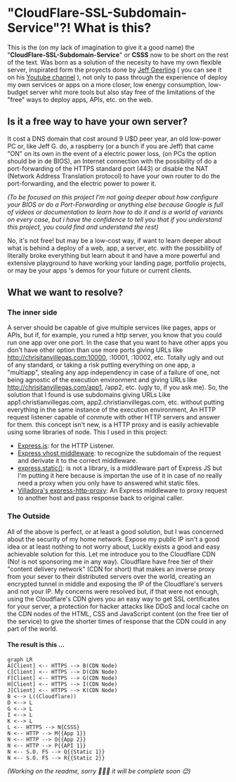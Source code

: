 # "CloudFlare-SSL-Subdomain-Service"?! What is this?

This is the (on my lack of imagination to give it a good name) the "**CloudFlare-SSL-Subdomain-Service**" or **CSSS** now to be short on the rest of the text. Was born as a solution of the necesity to have my own flexible server, inspirated form the proyects done by [Jeff Geerling](https://www.jeffgeerling.com/) ( you can see it on his [Youtube channel](https://www.youtube.com/channel/UCR-DXc1voovS8nhAvccRZhg) ), not only to pass through the experience of deploy my own services or apps on a more closer, low energy consumption, low-budget server whit more tools but also stay free of the limitations of the "free" ways to deploy apps, APIs, etc. on the web.


## Is it a free way to have your own server?
It cost a DNS domain that cost around 9 U$D peer year, an old low-power PC or, like Jeff G. do, a raspberry (or a bunch if you are Jeff) that came "ON" on its own in the event of a electric power loss, (on PCs the option should be in de BIOS), an Internet connection with the possibility of do a port-forwarding of the HTTPS standard port (443) or disable the NAT (Network Address Translation protocol) to have your own router to do the port-forwarding, and the electric power to power it.

*(To be focused on this project I'm not going deeper about how configure your BIOS or do a Port-Forwarding or anything else because Google is full of videos or documentation to learn how to do it and is a world of variants on every case, but i have the confidence to tell you that if you understand this project, you could find and understand the rest)*

No, it's not free! but may be a low-cost way, if want to learn deeper about what is behind a deploy of a web, app, a server, etc. with the possibility of literally broke everything but learn about it and have a more powerful and extensive playground to have working your landing page, portfolio projects, or may be your apps 's demos for your future or current clients.

## What we want to resolve?

### The inner side
A server should be capable of give multiple services like pages, apps or APIs, but if, for example, you runed a http server, you know that you could run one app over one port. In the case that you want to have other apps you don't have other option than use more ports giving URLs like http://chrisitanvillegas.com:10000, :10001, :10002, etc. Totally ugly and out of any standard, or taking a risk putting everything on one app, a "multiapp", stealing any app independency in case of a failure of one, not being agnostic of the execution environment and giving URLs like http://chrisitanvillegas.com/app1, /app2, etc. (ugly to, if you ask me).
So, the solution that I found is use subdomains giving URLs Like app1.christianvillegas.com, app2.christianvillegas.com, etc. without putting everything in the same instance of the execution environment, An HTTP request listener capable of conmute with other HTTP servers and answer for them. this concept isn't new, is a HTTP proxy and is easily achievable using some libraries of node. This I used in this project:

 - [Express.js](https://expressjs.com/): for the HTTP Listener.
 - [Express vhost middleware](https://expressjs.com/en/resources/middleware/vhost.html): to recognize the subdomain of the request and derivate it to the correct middleware.
 - [express.static()](https://expressjs.com/es/starter/static-files.html): is not a library, is a middleware part of Express JS but I'm putting it here because is importan the use of it in case of no really need a proxy when you only have to answered whit static files.
 - [Villadora's express-http-proxy](https://github.com/villadora/express-http-proxy): An Express middleware to proxy request to another host and pass response back to original caller. 
 
### The Outside
All of the above is perfect, or at least a good solution, but I was concerned about the security of my home network. Expose my public IP isn't a good idea or at least nothing to not worry about, Luckly exists a good and easy achievable solution for this. Let me introduce you to the Cloudflare CDN (No! is not sponsoring me in any way). Cloudflare have free tier of their "content delivery network" (CDN for short) that makes an inverse proxy from your sever to their distributed servers over the world, creating an encrypted tunnel in middle and exposing the IP of the Cloudflare's servers and not your IP. 
My concerns were resolved but, if that were not enough, using the Cloudflare's CDN gives you an easy way to get SSL certificates for your server, a protection for hacker attacks like DDoS and local cache on the CDN nodes of the HTML, CSS and JavaScript content (on the free tier of the service) to give the shorter times of response that the CDN could in any part of the world.

#### The result is this ...
```mermaid
graph LR
A[Client] <-- HTTPS --> B(CDN Node)
C[Client] <-- HTTPS --> D(CDN Node)
F[Client] <-- HTTPS --> G(CDN Node)
H[Client] <-- HTTPS --> I(CDN Node)
J[Client] <-- HTTPS --> K(CDN Node)
B <--> L((Cloudflare))
D <--> L
G <--> L
I <--> L
K <--> L
L <-- HTTPS --> N{CSSS}
N <-- HTTP --> M{{App 1}}
N <-- HTTP --> O{{App 2}}
N <-- HTTP --> P{{API 1}}
N <-- S.O. FS --> Q{{Static 1}}
N <-- S.O. FS --> R{{Static 2}}
```

*(Working on the readme, sorry 🙇🏻‍♂️ 
it will be complete soon 😊)*
